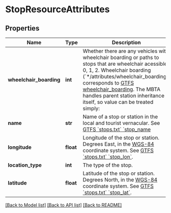 # StopResourceAttributes

## Properties
Name | Type | Description | Notes
------------ | ------------- | ------------- | -------------
**wheelchair_boarding** | **int** | Whether there are any vehicles with wheelchair boarding or paths to stops that are wheelchair acessible: 0, 1, 2.  Wheelchair boarding (&#x60;*/attributes/wheelchair_boarding&#x60;) corresponds to [GTFS wheelchair_boarding](https://github.com/google/transit/blob/master/gtfs/spec/en/reference.md#stopstxt). The MBTA handles parent station inheritance itself, so value can be treated simply:  | Value | Meaning                                       | |-------|-----------------------------------------------| | &#x60;0&#x60;   | No Information                                | | &#x60;1&#x60;   | Accessible (if trip is wheelchair accessible) | | &#x60;2&#x60;   | Inaccessible                                  |   | [optional] 
**name** | **str** | Name of a stop or station in the local and tourist vernacular.  See [GTFS &#x60;stops.txt&#x60; &#x60;stop_name](https://github.com/google/transit/blob/master/gtfs/spec/en/reference.md#stopstxt)  | [optional] 
**longitude** | **float** | Longitude of the stop or station. Degrees East, in the [WGS-84](https://en.wikipedia.org/wiki/World_Geodetic_System#Longitudes_on_WGS.C2.A084) coordinate system. See [GTFS &#x60;stops.txt&#x60; &#x60;stop_lon&#x60;](https://github.com/google/transit/blob/master/gtfs/spec/en/reference.md#stopstxt).  | [optional] 
**location_type** | **int** | The type of the stop.  | Value | Type | Description | | - | - | - | | &#x60;0&#x60; | Stop | A location where passengers board or disembark from a transit vehicle. | | &#x60;1&#x60; | Station | A physical structure or area that contains one or more stops. | | &#x60;2&#x60; | Station Entrance/Exit | A location where passengers can enter or exit a station from the street. The stop entry must also specify a parent_station value referencing the stop ID of the parent station for the entrance. |  See also [GTFS &#x60;stops.txt&#x60; &#x60;location_type&#x60;](https://github.com/google/transit/blob/master/gtfs/spec/en/reference.md#stopstxt).  | [optional] 
**latitude** | **float** | Latitude of the stop or station.  Degrees North, in the [WGS-84](https://en.wikipedia.org/wiki/World_Geodetic_System#A_new_World_Geodetic_System:_WGS.C2.A084) coordinate system. See [GTFS &#x60;stops.txt&#x60; &#x60;stop_lat&#x60;](https://github.com/google/transit/blob/master/gtfs/spec/en/reference.md#stopstxt).  | [optional] 

[[Back to Model list]](../README.md#documentation-for-models) [[Back to API list]](../README.md#documentation-for-api-endpoints) [[Back to README]](../README.md)


